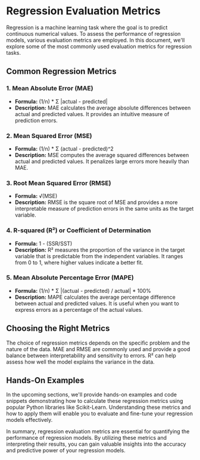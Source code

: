 # Regression Evaluation Metrics

Regression is a machine learning task where the goal is to predict continuous numerical values. To assess the performance of regression models, various evaluation metrics are employed. In this document, we'll explore some of the most commonly used evaluation metrics for regression tasks.

## Common Regression Metrics

### 1. Mean Absolute Error (MAE)

- **Formula:** (1/n) * Σ |actual - predicted|
- **Description:** MAE calculates the average absolute differences between actual and predicted values. It provides an intuitive measure of prediction errors.

### 2. Mean Squared Error (MSE)

- **Formula:** (1/n) * Σ (actual - predicted)^2
- **Description:** MSE computes the average squared differences between actual and predicted values. It penalizes large errors more heavily than MAE.

### 3. Root Mean Squared Error (RMSE)

- **Formula:** √(MSE)
- **Description:** RMSE is the square root of MSE and provides a more interpretable measure of prediction errors in the same units as the target variable.

### 4. R-squared (R²) or Coefficient of Determination

- **Formula:** 1 - (SSR/SST)
- **Description:** R² measures the proportion of the variance in the target variable that is predictable from the independent variables. It ranges from 0 to 1, where higher values indicate a better fit.

### 5. Mean Absolute Percentage Error (MAPE)

- **Formula:** (1/n) * Σ |(actual - predicted) / actual| * 100%
- **Description:** MAPE calculates the average percentage difference between actual and predicted values. It is useful when you want to express errors as a percentage of the actual values.

## Choosing the Right Metrics

The choice of regression metrics depends on the specific problem and the nature of the data. MAE and RMSE are commonly used and provide a good balance between interpretability and sensitivity to errors. R² can help assess how well the model explains the variance in the data.

## Hands-On Examples

In the upcoming sections, we'll provide hands-on examples and code snippets demonstrating how to calculate these regression metrics using popular Python libraries like Scikit-Learn. Understanding these metrics and how to apply them will enable you to evaluate and fine-tune your regression models effectively.

In summary, regression evaluation metrics are essential for quantifying the performance of regression models. By utilizing these metrics and interpreting their results, you can gain valuable insights into the accuracy and predictive power of your regression models.
